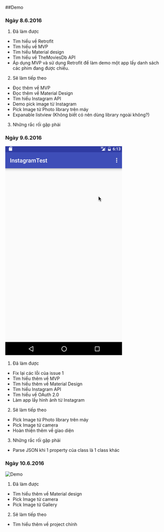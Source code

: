 ##Demo

### Ngày 8.6.2016

1. Đã làm được
  - Tìm hiểu về Retrofit
  - Tìm hiểu về MVP
  - Tìm hiểu Material design
  - Tìm hiểu về TheMoviesDb API
  - Áp dụng MVP và sử dụng Retrofit để làm demo một app lấy danh sách các phim đang được chiếu.

2. Sẽ làm tiếp theo
  - Đọc thêm về MVP
  - Đọc thêm về Material Design
  - Tìm hiểu Instagram API
  - Demo pick image từ Instagram
  - Pick Image từ Photo library trên máy
  - Expanable listview (Không biết có nên dùng library ngoài không?)

3. Những rắc rối gặp phải

### Ngày 9.6.2016

![Demo](warkthrough.gif)

1. Đã làm được
  - Fix lại các lỗi của issue 1
  - Tìm hiểu thêm về MVP
  - Tìm hiểu thêm về Material Design
  - Tìm hiểu Instagram API
  - Tìm hiểu về OAuth 2.0
  - Làm app lấy hình ảnh từ Instagram

2. Sẽ làm tiếp theo
  - Pick Image từ Photo library trên máy
  - Pick Image từ camera
  - Hoàn thiện thêm về giao diện
 
3. Những rắc rối gặp phải
  - Parse JSON khi 1 property của class là 1 class khác

### Ngày 10.6.2016

![Demo](warkthrough2.gif)

1. Đã làm được
  - Tìm hiểu thêm về Material design
  - Pick Image từ camera
  - Pick Image từ Gallery

2. Sẽ làm tiếp theo
  - Tìm hiểu thêm về project chính

